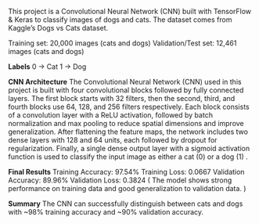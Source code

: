 This project is a Convolutional Neural Network (CNN) built with TensorFlow & Keras to classify images of dogs and cats.
The dataset comes from Kaggle’s Dogs vs Cats dataset.


Training set: 20,000 images (cats and dogs)
Validation/Test set: 12,461 images (cats and dogs)


**Labels**
0 → Cat
1 → Dog


**CNN Architecture**
The Convolutional Neural Network (CNN) used in this project is built with four convolutional blocks followed by fully connected layers. The first block starts with 32 filters, then the second, third, and fourth blocks use 64, 128, and 256 filters respectively. Each block consists of a convolution layer with a ReLU activation, followed by batch normalization and max pooling to reduce spatial dimensions and improve generalization. After flattening the feature maps, the network includes two dense layers with 128 and 64 units, each followed by dropout for regularization. Finally, a single dense output layer with a sigmoid activation function is used to classify the input image as either a cat (0) or a dog (1) .


**Final Results**
Training Accuracy: 97.54%
Training Loss: 0.0667
Validation Accuracy: 89.96%
Validation Loss: 0.3824
( The model shows strong performance on training data and good generalization to validation data. )


**Summary**
The CNN can successfully distinguish between cats and dogs with ~98% training accuracy and ~90% validation accuracy.
